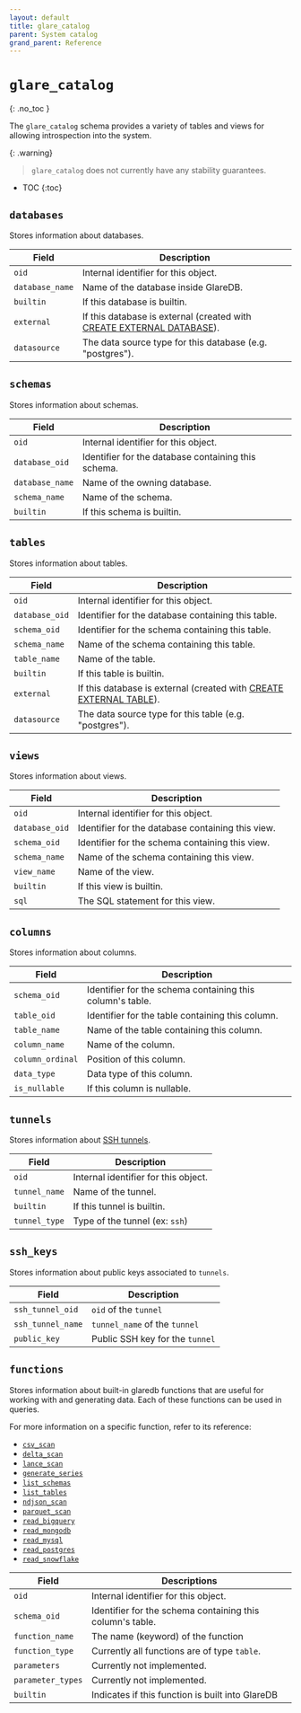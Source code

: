 ```yaml
---
layout: default
title: glare_catalog
parent: System catalog
grand_parent: Reference
---
```


<!-- markdownlint-disable MD022 -->

<!-- prettier-ignore-start -->
# `glare_catalog`
{: .no_toc }
<!-- prettier-ignore-end -->

<!-- markdownlint-enable MD022 -->

The `glare_catalog` schema provides a variety of tables and views for allowing
introspection into the system.

{: .warning}

> `glare_catalog` does not currently have any stability guarantees.

<!-- prettier-ignore -->
- TOC
{:toc}

## `databases`

Stores information about databases.

| Field           | Description                                                             |
| --------------- | ----------------------------------------------------------------------- |
| `oid`           | Internal identifier for this object.                                    |
| `database_name` | Name of the database inside GlareDB.                                    |
| `builtin`       | If this database is builtin.                                            |
| `external`      | If this database is external (created with [CREATE EXTERNAL DATABASE]). |
| `datasource`    | The data source type for this database (e.g. "postgres").               |

## `schemas`

Stores information about schemas.

| Field           | Description                                         |
| --------------- | --------------------------------------------------- |
| `oid`           | Internal identifier for this object.                |
| `database_oid`  | Identifier for the database containing this schema. |
| `database_name` | Name of the owning database.                        |
| `schema_name`   | Name of the schema.                                 |
| `builtin`       | If this schema is builtin.                          |

## `tables`

Stores information about tables.

| Field          | Description                                                          |
| -------------- | -------------------------------------------------------------------- |
| `oid`          | Internal identifier for this object.                                 |
| `database_oid` | Identifier for the database containing this table.                   |
| `schema_oid`   | Identifier for the schema containing this table.                     |
| `schema_name`  | Name of the schema containing this table.                            |
| `table_name`   | Name of the table.                                                   |
| `builtin`      | If this table is builtin.                                            |
| `external`     | If this database is external (created with [CREATE EXTERNAL TABLE]). |
| `datasource`   | The data source type for this table (e.g. "postgres").               |

## `views`

Stores information about views.

| Field          | Description                                       |
| -------------- | ------------------------------------------------- |
| `oid`          | Internal identifier for this object.              |
| `database_oid` | Identifier for the database containing this view. |
| `schema_oid`   | Identifier for the schema containing this view.   |
| `schema_name`  | Name of the schema containing this view.          |
| `view_name`    | Name of the view.                                 |
| `builtin`      | If this view is builtin.                          |
| `sql`          | The SQL statement for this view.                  |

## `columns`

Stores information about columns.

| Field            | Description                                               |
| ---------------- | --------------------------------------------------------- |
| `schema_oid`     | Identifier for the schema containing this column's table. |
| `table_oid`      | Identifier for the table containing this column.          |
| `table_name`     | Name of the table containing this column.                 |
| `column_name`    | Name of the column.                                       |
| `column_ordinal` | Position of this column.                                  |
| `data_type`      | Data type of this column.                                 |
| `is_nullable`    | If this column is nullable.                               |

## `tunnels`

Stores information about [SSH tunnels].

| Field         | Description                          |
| ------------- | ------------------------------------ |
| `oid`         | Internal identifier for this object. |
| `tunnel_name` | Name of the tunnel.                  |
| `builtin`     | If this tunnel is builtin.           |
| `tunnel_type` | Type of the tunnel (ex: `ssh`)       |

## `ssh_keys`

Stores information about public keys associated to `tunnels`.

| Field             | Description                     |
| ----------------- | ------------------------------- |
| `ssh_tunnel_oid`  | `oid` of the `tunnel`           |
| `ssh_tunnel_name` | `tunnel_name` of the `tunnel`   |
| `public_key`      | Public SSH key for the `tunnel` |

## `functions`

Stores information about built-in glaredb functions that are useful for working
with and generating data. Each of these functions can be used in queries.

For more information on a specific function, refer to its reference:

- [`csv_scan`]
- [`delta_scan`]
- [`lance_scan`]
- [`generate_series`]
- [`list_schemas`]
- [`list_tables`]
- [`ndjson_scan`]
- [`parquet_scan`]
- [`read_bigquery`]
- [`read_mongodb`]
- [`read_mysql`]
- [`read_postgres`]
- [`read_snowflake`]

| Field             | Descriptions                                              |
| ----------------- | --------------------------------------------------------- |
| `oid`             | Internal identifier for this object.                      |
| `schema_oid`      | Identifier for the schema containing this column's table. |
| `function_name`   | The name (keyword) of the function                        |
| `function_type`   | Currently all functions are of type `table`.              |
| `parameters`      | Currently not implemented.                                |
| `parameter_types` | Currently not implemented.                                |
| `builtin`         | Indicates if this function is built into GlareDB          |

[CREATE EXTERNAL TABLE]: /reference/sql-commands/create-external-table.html
[CREATE EXTERNAL DATABASE]: /reference/sql-commands/create-external-database.html
[SSH tunnels]: /data-sources/overview.html#securing-connections-with-ssh-tunnels
[`csv_scan`]: /reference/sql-commands/csv_scan
[`delta_scan`]: /reference/sql-commands/delta_scan
[`lance_scan`]: /reference/sql-commands/lance_scan
[`generate_series`]: /reference/sql-commands/generate_series
[`list_schemas`]: /reference/sql-commands/list_schemas
[`list_tables`]: /reference/sql-commands/list_tables
[`ndjson_scan`]: /reference/sql-commands/ndjson_scan
[`parquet_scan`]: /reference/sql-commands/parquet_scan
[`read_bigquery`]: /reference/sql-commands/read_bigquery
[`read_mongodb`]: /reference/sql-commands/read_mongodb
[`read_mysql`]: /reference/sql-commands/read_mysql
[`read_postgres`]: /reference/sql-commands/read_postgres
[`read_snowflake`]: /reference/sql-commands/read_snowflake

